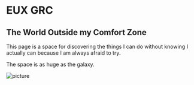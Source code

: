 # EUX GRC
## The World Outside my Comfort Zone
This page is a space for discovering the things I can do without knowing I actually can because I am always afraid to try.

The space is as huge as the galaxy.

![picture](https://i.pinimg.com/originals/0f/36/e4/0f36e493945939796a0f1f26983993c6.jpg)
